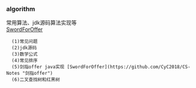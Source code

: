### algorithm
  常用算法、jdk源码算法实现等  
  [SwordForOffer](https://github.com/CyC2018/CS-Notes "剑指offer")
  

```
  (1)常见问题
  (2)jdk源码
  (3)数学公式
  (4)常见排序
  (5)剑指offer java实现 [SwordForOffer](https://github.com/CyC2018/CS-Notes "剑指offer")
  (6)二叉查找树和红黑树
```

